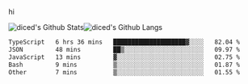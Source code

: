 hi

<img align="center" style="padding:0" src="https://github-readme-stats-diced.vercel.app/api?username=diced&show_icons=true&count_private=true&include_all_commits=true&hide=contribs&hide_border=true&hide_title=true&hide_border=true&theme=transparent" alt="diced's Github Stats"><img align="center" style="padding:0" src="https://github-readme-stats-diced.vercel.app/api/top-langs/?username=diced&layout=compact&hide_border=true&theme=transparent" alt="diced's Github Langs">

<!--START_SECTION:waka-->

```txt
TypeScript   6 hrs 36 mins   ████████████████████▓░░░░   82.04 %
JSON         48 mins         ██▒░░░░░░░░░░░░░░░░░░░░░░   09.97 %
JavaScript   13 mins         ▓░░░░░░░░░░░░░░░░░░░░░░░░   02.75 %
Bash         9 mins          ▒░░░░░░░░░░░░░░░░░░░░░░░░   01.87 %
Other        7 mins          ▒░░░░░░░░░░░░░░░░░░░░░░░░   01.55 %
```

<!--END_SECTION:waka-->
